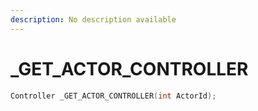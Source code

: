 ```yaml
---
description: No description available 
---
```


# _GET_ACTOR_CONTROLLER

```cpp
Controller _GET_ACTOR_CONTROLLER(int ActorId);
```